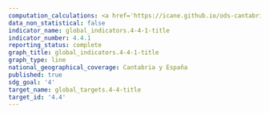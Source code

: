 ```yaml
---
computation_calculations: <a href='https://icane.github.io/ods-cantabria/assets/pdf/4.4.1.1.pdf' target='_blank'>Proporción de personas entre 16 y 74 años que han utilizado alguna habilidad informática en los últimos 12 meses</a><br><a href='https://icane.github.io/ods-cantabria/assets/pdf/4.4.1.2.pdf' target='_blank'>Proporción de personas entre 16 y 24 años que han utilizado alguna habilidad informática en los últimos 12 meses</a><br><a href='https://icane.github.io/ods-cantabria/assets/pdf/4.4.1.3.pdf' target='_blank'>Proporción de personas entre 25 y 74 años que han utilizado alguna habilidad informática en los últimos 12 meses</a>
data_non_statistical: false
indicator_name: global_indicators.4-4-1-title
indicator_number: 4.4.1
reporting_status: complete
graph_title: global_indicators.4-4-1-title
graph_type: line
national_geographical_coverage: Cantabria y España
published: true
sdg_goal: '4'
target_name: global_targets.4-4-title
target_id: '4.4'
---
```

